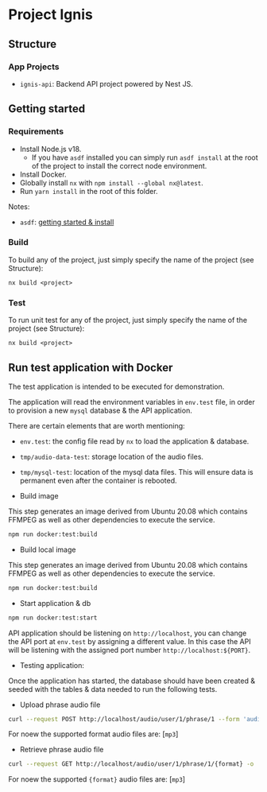 # Project Ignis

## Structure

### App Projects

- `ignis-api`: Backend API project powered by Nest JS.

## Getting started

### Requirements

- Install Node.js v18. 
    - If you have `asdf` installed you can simply run `asdf install` at the root of the project to install the correct node environment.
- Install Docker.
- Globally install `nx` with `npm install --global nx@latest`.
- Run `yarn install` in the root of this folder.


Notes:
- `asdf`: [getting started & install](https://asdf-vm.com/guide/getting-started.html#_3-install-asdf)

### Build

To build any of the project, just simply specify the name of the project (see Structure):

```shell
nx build <project>
```

### Test

To run unit test for any of the project, just simply specify the name of the project (see Structure):
```shell
nx build <project>
```

## Run test application with Docker

The test application is intended to be executed for demonstration.

The application will read the environment variables in `env.test` file, in order to provision a new `mysql` database & the API application.

There are certain elements that are worth mentioning:
- `env.test`: the config file read by `nx` to load the application & database.
- `tmp/audio-data-test`: storage location of the audio files.
- `tmp/mysql-test`: location of the mysql data files. This will ensure data is permanent even after the container is rebooted. 

- Build image

This step generates an image derived from Ubuntu 20.08 which contains FFMPEG as well as other dependencies to execute the service.

```bash
npm run docker:test:build
```

- Build local image

This step generates an image derived from Ubuntu 20.08 which contains FFMPEG as well as other dependencies to execute the service.

```bash
npm run docker:test:build
```

- Start application & db

```bash
npm run docker:test:start
```

API application should be listening on `http://localhost`, you can change the API port at `env.test` by assigning a different value. In this case the API will be listening with the assigned port number `http://localhost:${PORT}`.


- Testing application:

Once the application has started, the database should have been created & seeded with the tables & data needed to run the following tests.

  - Upload phrase audio file

```bash
curl --request POST http://localhost/audio/user/1/phrase/1 --form 'audio_file=@"samples/sample-3s.mp3"'
```

For noew the supported format audio files are: [`mp3`]

  - Retrieve phrase audio file

```bash
curl --request GET http://localhost/audio/user/1/phrase/1/{format} -o './tmp/test_response_file_1_1_1.mp3'
```

For noew the supported `{format}` audio files are: [`mp3`]